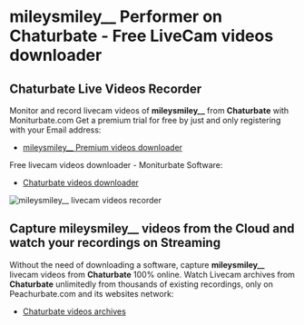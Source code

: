 # mileysmiley__ Performer on Chaturbate - Free LiveCam videos downloader

## Chaturbate Live Videos Recorder

Monitor and record livecam videos of **mileysmiley__** from **Chaturbate** with Moniturbate.com
Get a premium trial for free by just and only registering with your Email address:
* [mileysmiley__ Premium videos downloader](https://moniturbate.com/request-demo-licence-key.html)

Free livecam videos downloader - Moniturbate Software:
* [Chaturbate videos downloader](https://moniturbate.com/moniturbate-download-software.html)

![mileysmiley__ livecam videos recorder](https://peachurnet.com/templates/moniturbate-software.png)


## Capture mileysmiley__ videos from the Cloud and watch your recordings on Streaming

Without the need of downloading a software, capture **mileysmiley__** livecam videos from **Chaturbate** 100% online.
Watch Livecam archives from **Chaturbate** unlimitedly from thousands of existing recordings, only on Peachurbate.com and its websites network:
* [Chaturbate videos archives](https://peachurnet.com/)